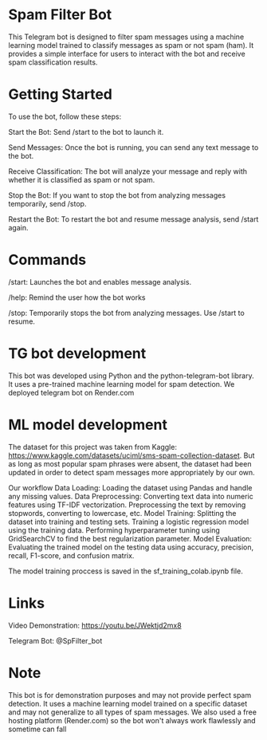 
# Spam Filter Bot
This Telegram bot is designed to filter spam messages using a machine learning model trained to classify messages as spam or not spam (ham). It provides a simple interface for users to interact with the bot and receive spam classification results.

# Getting Started
To use the bot, follow these steps:

Start the Bot: Send /start to the bot to launch it.

Send Messages: Once the bot is running, you can send any text message to the bot.

Receive Classification: The bot will analyze your message and reply with whether it is classified as spam or not spam.

Stop the Bot: If you want to stop the bot from analyzing messages temporarily, send /stop.

Restart the Bot: To restart the bot and resume message analysis, send /start again.

# Commands
/start: Launches the bot and enables message analysis.

/help: Remind the user how the bot works

/stop: Temporarily stops the bot from analyzing messages. Use /start to resume.

# TG bot development
This bot was developed using Python and the python-telegram-bot library. It uses a pre-trained machine learning model for spam detection.
We deployed telegram bot on Render.com

# ML model development
The dataset for this project was taken from Kaggle: https://www.kaggle.com/datasets/uciml/sms-spam-collection-dataset.
But as long as most popular spam phrases were absent, the dataset had been updated in order to detect spam messages more appropriately by our own.

Our workflow
Data Loading: Loading the dataset using Pandas and handle any missing values.
Data Preprocessing: Converting text data into numeric features using TF-IDF vectorization. Preprocessing the text by removing stopwords, converting to lowercase, etc.
Model Training: Splitting the dataset into training and testing sets. Training a logistic regression model using the training data. Performing hyperparameter tuning using GridSearchCV to find the best regularization parameter.
Model Evaluation: Evaluating the trained model on the testing data using accuracy, precision, recall, F1-score, and confusion matrix.

The model training proccess is saved in the sf_training_colab.ipynb file.


# Links

Video Demonstration: https://youtu.be/JWektjd2mx8

Telegram Bot: @SpFilter_bot

# Note
This bot is for demonstration purposes and may not provide perfect spam detection. It uses a machine learning model trained on a specific dataset and may not generalize to all types of spam messages.
We also used a free hosting platform (Render.com) so the bot won't always work flawlessly and sometime can fall

